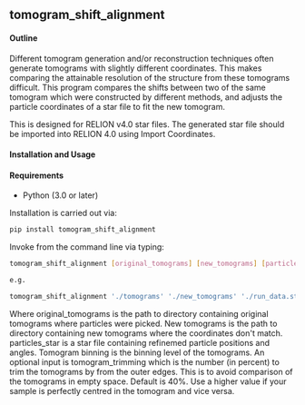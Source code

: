 ## tomogram_shift_alignment

#### Outline
Different tomogram generation and/or reconstruction techniques often generate tomograms with slightly different coordinates. This makes comparing the attainable resolution of the structure from these tomograms difficult. This program compares the shifts between two of the same tomogram which were constructed by different methods, and adjusts the particle coordinates of a star file to fit the new tomogram.

This is designed for RELION v4.0 star files. The generated star file should be imported into RELION 4.0 using Import Coordinates. 

#### Installation and Usage
#### Requirements
- Python (3.0 or later)

Installation is carried out via:
```sh
pip install tomogram_shift_alignment
```

Invoke from the command line via typing:
```sh
tomogram_shift_alignment [original_tomograms] [new_tomograms] [particles_star] [tomogram_binning] [Optional: tomogram_trimming]

e.g.

tomogram_shift_alignment './tomograms' './new_tomograms' './run_data.star' 8 60
```

Where original_tomograms is the path to directory containing original tomograms where particles were picked. New tomograms is the path to directory containing new tomograms where the coordinates don't match. particles_star is a star file containing refinemed particle positions and angles. Tomogram binning is the binning level of the tomograms. An optional input is tomogram_trimming which is the number (in percent) to trim the tomograms by from the outer edges. This is to avoid comparison of the tomograms in empty space. Default is 40%. Use a higher value if your sample is perfectly centred in the tomogram and vice versa. 
